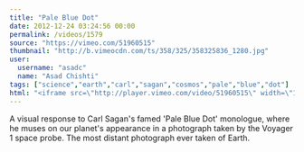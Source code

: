 ```yaml
---
title: "Pale Blue Dot"
date: 2012-12-24 03:24:56 00:00
permalink: /videos/1579
source: "https://vimeo.com/51960515"
thumbnail: "http://b.vimeocdn.com/ts/358/325/358325836_1280.jpg"
user:
  username: "asadc"
  name: "Asad Chishti"
tags: ["science","earth","carl","sagan","cosmos","pale","blue","dot"]
html: "<iframe src=\"http://player.vimeo.com/video/51960515\" width=\"1280\" height=\"720\" frameborder=\"0\" webkitAllowFullScreen mozallowfullscreen allowFullScreen></iframe>"
---
```


A visual response to Carl Sagan's famed 'Pale Blue Dot' monologue, where he muses on our planet's appearance in a photograph taken by the Voyager 1 space probe. The most distant photograph ever taken of Earth.